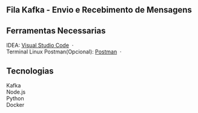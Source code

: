 <h2>Fila Kafka - Envio e Recebimento de Mensagens</h2>

## Ferramentas Necessarias
IDEA: [Visual Studio Code](https://code.visualstudio.com/) &nbsp;&middot;&nbsp; <br>
Terminal Linux
Postman(Opcional): [Postman](https://www.postman.com/downloads/) &nbsp;&middot;&nbsp; <br>

## Tecnologias
<a>Kafka</a><br>
<a>Node.js</a><br>
<a>Python</a><br>
<a>Docker</a><br>

